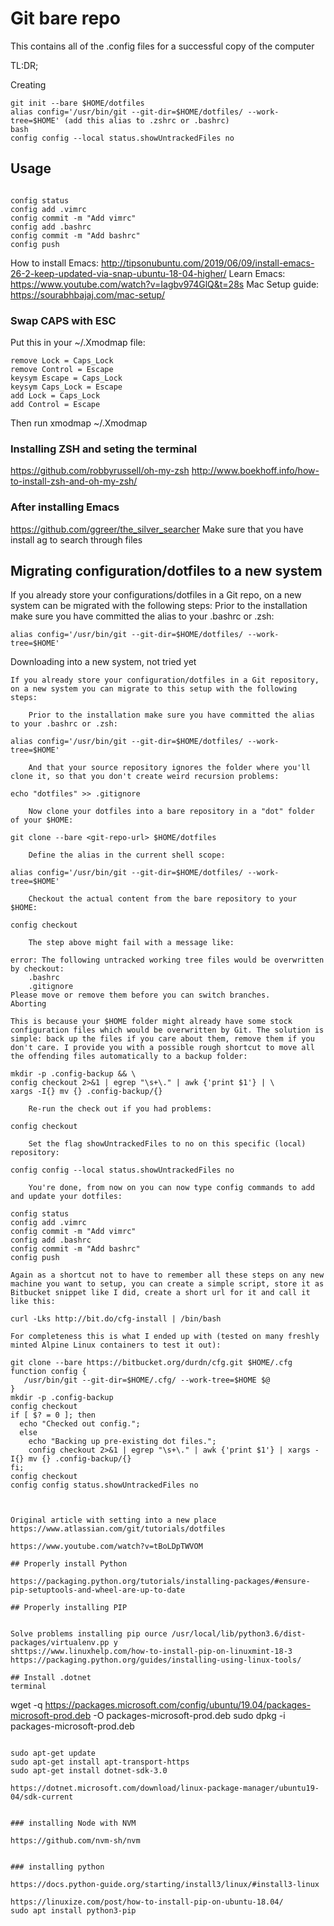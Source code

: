 # Git bare repo

This contains all of the .config files for a successful copy of the computer

TL:DR;

Creating

``````
git init --bare $HOME/dotfiles
alias config='/usr/bin/git --git-dir=$HOME/dotfiles/ --work-tree=$HOME' (add this alias to .zshrc or .bashrc)
bash
config config --local status.showUntrackedFiles no

``````
## Usage

``````

config status
config add .vimrc
config commit -m "Add vimrc"
config add .bashrc
config commit -m "Add bashrc"
config push
``````

How to install Emacs: http://tipsonubuntu.com/2019/06/09/install-emacs-26-2-keep-updated-via-snap-ubuntu-18-04-higher/ 
Learn Emacs: https://www.youtube.com/watch?v=Iagbv974GlQ&t=28s
Mac Setup guide: https://sourabhbajaj.com/mac-setup/

### Swap CAPS with ESC

Put this in your ~/.Xmodmap file:
```
remove Lock = Caps_Lock
remove Control = Escape
keysym Escape = Caps_Lock
keysym Caps_Lock = Escape
add Lock = Caps_Lock
add Control = Escape
```
Then run xmodmap ~/.Xmodmap

### Installing ZSH and seting the terminal

https://github.com/robbyrussell/oh-my-zsh
http://www.boekhoff.info/how-to-install-zsh-and-oh-my-zsh/

### After installing Emacs

https://github.com/ggreer/the_silver_searcher
Make sure that you have install ag to search through files
## Migrating configuration/dotfiles to a new system

If you already store your configurations/dotfiles in a Git repo, on a new system can be migrated with the following steps:
Prior to the installation make sure you have committed the alias to your .bashrc or .zsh:

```
alias config='/usr/bin/git --git-dir=$HOME/dotfiles/ --work-tree=$HOME'
```

Downloading into a new system, not tried yet

``````
If you already store your configuration/dotfiles in a Git repository, on a new system you can migrate to this setup with the following steps:

    Prior to the installation make sure you have committed the alias to your .bashrc or .zsh:

alias config='/usr/bin/git --git-dir=$HOME/dotfiles/ --work-tree=$HOME'

    And that your source repository ignores the folder where you'll clone it, so that you don't create weird recursion problems:

echo "dotfiles" >> .gitignore

    Now clone your dotfiles into a bare repository in a "dot" folder of your $HOME:

git clone --bare <git-repo-url> $HOME/dotfiles

    Define the alias in the current shell scope:

alias config='/usr/bin/git --git-dir=$HOME/dotfiles/ --work-tree=$HOME'

    Checkout the actual content from the bare repository to your $HOME:

config checkout

    The step above might fail with a message like:

error: The following untracked working tree files would be overwritten by checkout:
    .bashrc
    .gitignore
Please move or remove them before you can switch branches.
Aborting

This is because your $HOME folder might already have some stock configuration files which would be overwritten by Git. The solution is simple: back up the files if you care about them, remove them if you don't care. I provide you with a possible rough shortcut to move all the offending files automatically to a backup folder:

mkdir -p .config-backup && \
config checkout 2>&1 | egrep "\s+\." | awk {'print $1'} | \
xargs -I{} mv {} .config-backup/{}

    Re-run the check out if you had problems:

config checkout

    Set the flag showUntrackedFiles to no on this specific (local) repository:

config config --local status.showUntrackedFiles no

    You're done, from now on you can now type config commands to add and update your dotfiles:

config status
config add .vimrc
config commit -m "Add vimrc"
config add .bashrc
config commit -m "Add bashrc"
config push

Again as a shortcut not to have to remember all these steps on any new machine you want to setup, you can create a simple script, store it as Bitbucket snippet like I did, create a short url for it and call it like this:

curl -Lks http://bit.do/cfg-install | /bin/bash

For completeness this is what I ended up with (tested on many freshly minted Alpine Linux containers to test it out):

git clone --bare https://bitbucket.org/durdn/cfg.git $HOME/.cfg
function config {
   /usr/bin/git --git-dir=$HOME/.cfg/ --work-tree=$HOME $@
}
mkdir -p .config-backup
config checkout
if [ $? = 0 ]; then
  echo "Checked out config.";
  else
    echo "Backing up pre-existing dot files.";
    config checkout 2>&1 | egrep "\s+\." | awk {'print $1'} | xargs -I{} mv {} .config-backup/{}
fi;
config checkout
config config status.showUntrackedFiles no



Original article with setting into a new place
https://www.atlassian.com/git/tutorials/dotfiles

https://www.youtube.com/watch?v=tBoLDpTWVOM

## Properly install Python 

https://packaging.python.org/tutorials/installing-packages/#ensure-pip-setuptools-and-wheel-are-up-to-date

## Properly installing PIP


Solve problems installing pip ource /usr/local/lib/python3.6/dist-packages/virtualenv.pp y
shttps://www.linuxhelp.com/how-to-install-pip-on-linuxmint-18-3
https://packaging.python.org/guides/installing-using-linux-tools/

## Install .dotnet
terminal
```````
wget -q https://packages.microsoft.com/config/ubuntu/19.04/packages-microsoft-prod.deb -O packages-microsoft-prod.deb
sudo dpkg -i packages-microsoft-prod.deb
`````

sudo apt-get update
sudo apt-get install apt-transport-https
sudo apt-get install dotnet-sdk-3.0

https://dotnet.microsoft.com/download/linux-package-manager/ubuntu19-04/sdk-current


### installing Node with NVM

https://github.com/nvm-sh/nvm


### installing python

https://docs.python-guide.org/starting/install3/linux/#install3-linux

https://linuxize.com/post/how-to-install-pip-on-ubuntu-18.04/
sudo apt install python3-pip
